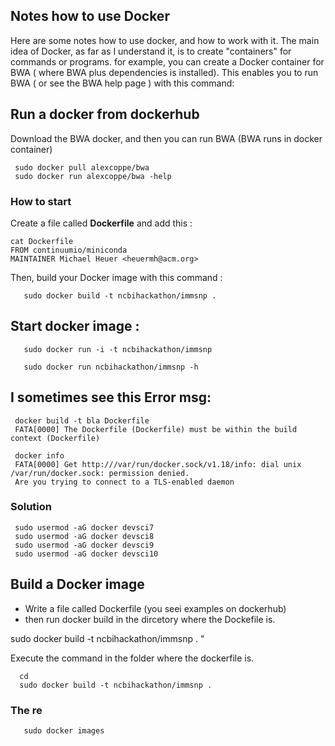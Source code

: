 
## Notes how to use Docker
Here are some notes how to use docker, and how to work with it. 
The main idea of Docker, as far as I understand it, is to create "containers" for commands or programs. 
for example, you can create a Docker container for BWA ( where BWA plus dependencies is installed).
This enables you to run BWA ( or see the BWA help page ) with this command: 

## Run a docker from dockerhub 
Download the BWA docker, and then you can run BWA (BWA runs in docker container) 

     sudo docker pull alexcoppe/bwa  
     sudo docker run alexcoppe/bwa -help

### How to start
Create a file called **Dockerfile** and add this : 

	cat Dockerfile 
	FROM continuumio/miniconda
	MAINTAINER Michael Heuer <heuermh@acm.org>

Then, build your Docker image with this command : 

       sudo docker build -t ncbihackathon/immsnp .

## Start docker image :  


	   sudo docker run -i -t ncbihackathon/immsnp   

	   sudo docker run ncbihackathon/immsnp -h 



## I sometimes see this Error msg: 

     docker build -t bla Dockerfile
     FATA[0000] The Dockerfile (Dockerfile) must be within the build context (Dockerfile)

     docker info 
     FATA[0000] Get http:///var/run/docker.sock/v1.18/info: dial unix /var/run/docker.sock: permission denied. 
     Are you trying to connect to a TLS-enabled daemon

### Solution  

	 sudo usermod -aG docker devsci7 
	 sudo usermod -aG docker devsci8 
	 sudo usermod -aG docker devsci9 
	 sudo usermod -aG docker devsci10

## Build a Docker image  
- Write a file called Dockerfile 
  (you seei examples on dockerhub) 
- then run docker build in the dircetory where the Dockefile is. 

sudo docker build -t ncbihackathon/immsnp . "

Execute the command in the folder where the dockerfile is.  

      cd 
      sudo docker build -t ncbihackathon/immsnp .   


###  The re 

	   sudo docker images  


           
